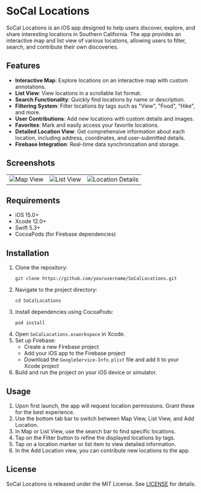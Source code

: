 # SoCal Locations

SoCal Locations is an iOS app designed to help users discover, explore, and share interesting locations in Southern California. The app provides an interactive map and list view of various locations, allowing users to filter, search, and contribute their own discoveries.

## Features

- **Interactive Map**: Explore locations on an interactive map with custom annotations.
- **List View**: View locations in a scrollable list format.
- **Search Functionality**: Quickly find locations by name or description.
- **Filtering System**: Filter locations by tags such as "View", "Food", "Hike", and more.
- **User Contributions**: Add new locations with custom details and images.
- **Favorites**: Mark and easily access your favorite locations.
- **Detailed Location View**: Get comprehensive information about each location, including address, coordinates, and user-submitted details.
- **Firebase Integration**: Real-time data synchronization and storage.

## Screenshots

<table>
  <tr>
    <td><img src="https://via.placeholder.com/250" alt="Map View" /></td>
    <td><img src="https://via.placeholder.com/250" alt="List View" /></td>
    <td><img src="https://via.placeholder.com/250" alt="Location Details" /></td>
  </tr>
</table>

## Requirements

- iOS 15.0+
- Xcode 12.0+
- Swift 5.3+
- CocoaPods (for Firebase dependencies)

## Installation

1. Clone the repository:
   ```
   git clone https://github.com/yourusername/SoCalLocations.git
   ```
2. Navigate to the project directory:
   ```
   cd SoCalLocations
   ```
3. Install dependencies using CocoaPods:
   ```
   pod install
   ```
4. Open `SoCalLocations.xcworkspace` in Xcode.
5. Set up Firebase:
   - Create a new Firebase project
   - Add your iOS app to the Firebase project
   - Download the `GoogleService-Info.plist` file and add it to your Xcode project
6. Build and run the project on your iOS device or simulator.

## Usage

1. Upon first launch, the app will request location permissions. Grant these for the best experience.
2. Use the bottom tab bar to switch between Map View, List View, and Add Location.
3. In Map or List View, use the search bar to find specific locations.
4. Tap on the Filter button to refine the displayed locations by tags.
5. Tap on a location marker or list item to view detailed information.
6. In the Add Location view, you can contribute new locations to the app.

## License

SoCal Locations is released under the MIT License. See [LICENSE](LICENSE) for details.
